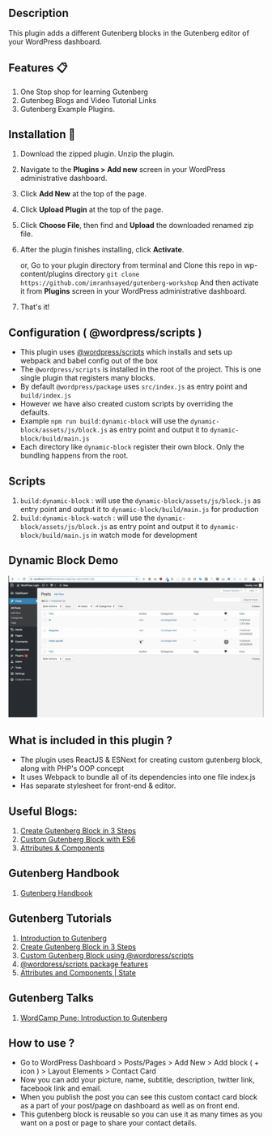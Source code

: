 ## Description

This plugin adds a different Gutenberg blocks in the Gutenberg editor of your WordPress dashboard. 

## Features :clipboard:

1. One Stop shop for learning Gutenberg
2. Gutenbeg Blogs and Video Tutorial Links
3. Gutenberg Example Plugins.


## Installation :wrench:

1. Download the zipped plugin. Unzip the plugin.
2. Navigate to the __Plugins > Add new__ screen in your WordPress administrative dashboard.
3. Click __Add New__ at the top of the page.
3. Click __Upload Plugin__ at the top of the page.
4. Click __Choose File__, then find and __Upload__ the downloaded renamed zip file.
5. After the plugin finishes installing, click __Activate__.

   or,
   Go to your plugin directory from terminal and Clone this repo in wp-content/plugins directory `git clone https://github.com/imranhsayed/gutenberg-workshop`
   And then activate it from __Plugins__ screen in your WordPress administrative dashboard.
6. That's it!

## Configuration ( @wordpress/scripts )

- This plugin uses [@wordpress/scripts](https://developer.wordpress.org/block-editor/packages/packages-scripts/) which installs and sets up webpack and babel config out of the box
- The `@wordpress/scripts` is installed in the root of the project. This is one single plugin that registers many blocks.
- By default `@wordpress/package` uses `src/index.js` as entry point and `build/index.js` 
- However we have also created custom scripts by overriding the defaults.
- Example `npm run build:dynamic-block` will use the `dynamic-block/assets/js/block.js` as entry point and output it to `dynamic-block/build/main.js`
- Each directory like `dynamic-block` register their own block. Only the bundling happens from the root.

## Scripts

1. `build:dynamic-block` : will use the `dynamic-block/assets/js/block.js` as entry point and output it to `dynamic-block/build/main.js` for production
2. `build:dynamic-block-watch` : will use the `dynamic-block/assets/js/block.js` as entry point and output it to `dynamic-block/build/main.js` in watch mode for development 

## Dynamic Block Demo

![](dynamic-block/demo/dynamic-block.gif)

## What is included in this plugin ?

- The plugin uses ReactJS & ESNext for creating custom gutenberg block, along with PHP's OOP concept
- It uses Webpack to bundle all of its dependencies into one file index.js
- Has separate stylesheet for front-end & editor.


## Useful Blogs:

1. [Create Gutenberg Block in 3 Steps](https://medium.com/@imranhsayed/create-gutenberg-block-in-3-steps-924828a2ff83)
2. [Custom Gutenberg Block with ES6](https://medium.com/@imranhsayed/custom-gutenberg-block-using-es6-webpack-babel-wordpress-scripts-7d6f185d9eb6)
3. [Attributes & Components](https://medium.com/@imranhsayed/attributes-and-components-in-gutenberg-blocks-richtext-blockcontrols-alignmenttoolbar-230910fcbd4a)

## Gutenberg Handbook

1. [Gutenberg Handbook](https://developer.wordpress.org/block-editor/)

## Gutenberg Tutorials

1. [Introduction to Gutenberg](https://youtu.be/U4sfx7vN0Iw)
2. [Create Gutenberg Block in 3 Steps](https://youtu.be/AQ10IGN2lt8)
3. [Custom Gutenberg Block using @wordpress/scripts](https://youtu.be/Pfp7mCXnhhw)
4. [@wordpress/scripts package features](https://youtu.be/wihGO8yR3Q8)
5. [Attributes and Components | State ](https://youtu.be/aH0u5NBDAeg)

## Gutenberg Talks

1. [WordCamp Pune: Introduction to Gutenberg](https://wordpress.tv/2019/06/25/imran-sayed-introduction-to-gutenberg/)

## How to use ?

- Go to WordPress Dashboard > Posts/Pages > Add New > Add block ( + icon ) > Layout Elements > Contact Card
- Now you can add your picture, name, subtitle, description, twitter link, facebook link and email.
- When you publish the post you can see this custom contact card block as a part of your post/page on dashboard as well as on front end.
- This gutenberg block is reusable so you can use it as many times as you want on a post or page to share your contact details.

